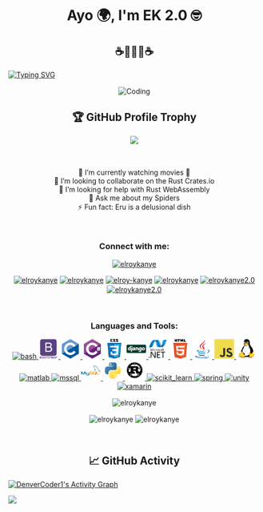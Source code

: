 <p align="center">
  <h1 align="center">Ayo 🌍, I'm EK 2.0 🤓</h1>
  <h2 align="center">☕👨🏾‍💻☕</h2>
</p>

[![Typing SVG](https://readme-typing-svg.herokuapp.com?font=Robot-Bold&size=30&color=330033&center=true&vCenter=true&width=900&height=110&lines=Psycho+Developer;Jupyter+Citizen;Rustacean;Jack+Of+All;Karnage)](https://git.io/typing-svg)
<p align="center">
   <img align="center" width="360" alt="Coding" src="https://github.com/elroykanye/elroykanye/blob/master/coding-freak.gif">
</p>

<!-- <p align="center"> <img src="https://komarev.com/ghpvc/?username=elroykanye&label=Profile%20views&color=0e75b6&style=flat" alt="elroykanye" /> </p> -->

<p align="center">
  <h2 align="center">🏆 GitHub Profile Trophy</h2>
  <p  align="center">
  <a href="https://github.com/ryo-ma/github-profile-trophy" align="center">
    <img width=800 src="https://github-profile-trophy.vercel.app/?username=elroykanye&column=8&no-frame=true&no-bg=true"/>
  </a>
  </p>
</p>
<br>
<p align="center">
  <span align="center">🌱 I’m currently watching movies 🙂</span><br>
  <span align="center">👯 I’m looking to collaborate on the Rust Crates.io  </span><br>
  <span align="center">🤝 I’m looking for help with Rust WebAssembly</span><br>
  <span align="center">💬 Ask me about my Spiders</span><br>
  <span align="center">⚡ Fun fact: Eru is a delusional dish</span><br>
</p>
<br>
<h3 align="center">Connect with me:</h3>
<p align="center"> <a href="https://twitter.com/elroykanye" target="blank"><img src="https://img.shields.io/twitter/follow/elroykanye?logo=twitter&style=for-the-badge" alt="elroykanye" /></a> </p>
<p align="center">
<a href="https://dev.to/elroykanye" target="blank"><img align="center" src="https://cdn.jsdelivr.net/npm/simple-icons@3.0.1/icons/dev-dot-to.svg" alt="elroykanye" height="30" width="40" /></a> 
<a href="https://twitter.com/elroykanye" target="blank"><img align="center" src="https://raw.githubusercontent.com/rahuldkjain/github-profile-readme-generator/master/src/images/icons/Social/twitter.svg" alt="elroykanye" height="30" width="40" /></a>
<a href="https://linkedin.com/in/elroy-kanye" target="blank"><img align="center" src="https://raw.githubusercontent.com/rahuldkjain/github-profile-readme-generator/master/src/images/icons/Social/linked-in-alt.svg" alt="elroy-kanye" height="30" width="40" /></a>
<a href="https://kaggle.com/elroykanye" target="blank"><img align="center" src="https://raw.githubusercontent.com/rahuldkjain/github-profile-readme-generator/master/src/images/icons/Social/kaggle.svg" alt="elroykanye" height="30" width="40" /></a>
<a href="https://fb.com/elroykanye2.0" target="blank"><img align="center" src="https://raw.githubusercontent.com/rahuldkjain/github-profile-readme-generator/master/src/images/icons/Social/facebook.svg" alt="elroykanye2.0" height="30" width="40" /></a>
<a href="https://instagram.com/elroykanye2.0" target="blank"><img align="center" src="https://raw.githubusercontent.com/rahuldkjain/github-profile-readme-generator/master/src/images/icons/Social/instagram.svg" alt="elroykanye2.0" height="30" width="40" /></a>
</p>
<br>
<h3 align="center">Languages and Tools:</h3>
<p align="center"> <a href="https://www.gnu.org/software/bash/" target="_blank"> <img src="https://www.vectorlogo.zone/logos/gnu_bash/gnu_bash-icon.svg" alt="bash" width="40" height="40"/> </a> <a href="https://getbootstrap.com" target="_blank"> <img src="https://raw.githubusercontent.com/devicons/devicon/master/icons/bootstrap/bootstrap-plain-wordmark.svg" alt="bootstrap" width="40" height="40"/> </a> <a href="https://www.cprogramming.com/" target="_blank"> <img src="https://raw.githubusercontent.com/devicons/devicon/master/icons/c/c-original.svg" alt="c" width="40" height="40"/> </a> <a href="https://www.w3schools.com/cs/" target="_blank"> <img src="https://raw.githubusercontent.com/devicons/devicon/master/icons/csharp/csharp-original.svg" alt="csharp" width="40" height="40"/> </a> <a href="https://www.w3schools.com/css/" target="_blank"> <img src="https://raw.githubusercontent.com/devicons/devicon/master/icons/css3/css3-original-wordmark.svg" alt="css3" width="40" height="40"/> </a> <a href="https://www.djangoproject.com/" target="_blank"> <img src="https://raw.githubusercontent.com/devicons/devicon/master/icons/django/django-original.svg" alt="django" width="40" height="40"/> </a> <a href="https://dotnet.microsoft.com/" target="_blank"> <img src="https://raw.githubusercontent.com/devicons/devicon/master/icons/dot-net/dot-net-original-wordmark.svg" alt="dotnet" width="40" height="40"/> </a> <a href="https://www.w3.org/html/" target="_blank"> <img src="https://raw.githubusercontent.com/devicons/devicon/master/icons/html5/html5-original-wordmark.svg" alt="html5" width="40" height="40"/> </a> <a href="https://www.java.com" target="_blank"> <img src="https://raw.githubusercontent.com/devicons/devicon/master/icons/java/java-original.svg" alt="java" width="40" height="40"/> </a> <a href="https://developer.mozilla.org/en-US/docs/Web/JavaScript" target="_blank"> <img src="https://raw.githubusercontent.com/devicons/devicon/master/icons/javascript/javascript-original.svg" alt="javascript" width="40" height="40"/> </a> <a href="https://www.linux.org/" target="_blank"> <img src="https://raw.githubusercontent.com/devicons/devicon/master/icons/linux/linux-original.svg" alt="linux" width="40" height="40"/> </a> <a href="https://www.mathworks.com/" target="_blank"> <img src="https://upload.wikimedia.org/wikipedia/commons/2/21/Matlab_Logo.png" alt="matlab" width="40" height="40"/> </a> <a href="https://www.microsoft.com/en-us/sql-server" target="_blank"> <img src="https://www.svgrepo.com/show/303229/microsoft-sql-server-logo.svg" alt="mssql" width="40" height="40"/> </a> <a href="https://www.mysql.com/" target="_blank"> <img src="https://raw.githubusercontent.com/devicons/devicon/master/icons/mysql/mysql-original-wordmark.svg" alt="mysql" width="40" height="40"/> </a> <a href="https://www.python.org" target="_blank"> <img src="https://raw.githubusercontent.com/devicons/devicon/master/icons/python/python-original.svg" alt="python" width="40" height="40"/> </a> <a href="https://www.rust-lang.org" target="_blank"> <img src="https://raw.githubusercontent.com/devicons/devicon/master/icons/rust/rust-plain.svg" alt="rust" width="40" height="40"/> </a> <a href="https://scikit-learn.org/" target="_blank"> <img src="https://upload.wikimedia.org/wikipedia/commons/0/05/Scikit_learn_logo_small.svg" alt="scikit_learn" width="40" height="40"/> </a> <a href="https://spring.io/" target="_blank"> <img src="https://www.vectorlogo.zone/logos/springio/springio-icon.svg" alt="spring" width="40" height="40"/> </a> <a href="https://unity.com/" target="_blank"> <img src="https://www.vectorlogo.zone/logos/unity3d/unity3d-icon.svg" alt="unity" width="40" height="40"/> </a> <a href="https://dotnet.microsoft.com/apps/xamarin" target="_blank"> <img src="https://raw.githubusercontent.com/detain/svg-logos/780f25886640cef088af994181646db2f6b1a3f8/svg/xamarin.svg" alt="xamarin" width="40" height="40"/> </a> </p>
<p align="center"><img align="center" src="https://github-readme-stats.vercel.app/api/top-langs?username=elroykanye&hide=html&show_icons=true&locale=en&layout=compact&theme=nord&langs_count=10&exclude_repo=wqu-datacourse-ek,py-datascience-tutos" alt="elroykanye" />
</p>

<p align="center">
  <img align="center" width=360 src="https://github-readme-stats.vercel.app/api?username=elroykanye&show_icons=true&locale=en&theme=nord" alt="elroykanye" />
  <img align="center" width=360 src="https://github-readme-streak-stats.herokuapp.com/?user=elroykanye&theme=nord&hide_border=true" alt="elroykanye" />
</p>

<br>
<h2 align="center"> 📈 GitHub Activity </h2>
  <a href="https://github.com/elroykanye/github-readme-activity-graph"><img alt="DenverCoder1's Activity Graph" src="https://activity-graph.herokuapp.com/graph?username=elroykanye&bg_color=1F222E&color=F8D866&line=F85D7F&point=FFFFFF&hide_border=true&theme=nord" /></a>
<!--
<p align="center">
<a href="https://profile.codersrank.io/user/elroykanye"><img width="480px" src="https://cr-ss-service.azurewebsites.net/api/ScreenShot?widget=summary&username=elroykanye&layout=horizontal&badges=3&show-avatar=true&min-width=494px&branding=false&theme=nord&style=--bg-color:%23fff;--border:1px%20solid%23e4e2e2;--border-radius:4px;--header-padding:20px;--header-bg-color:%232f80ed;--name-font-size:18px;--name-font-weight:bold;--rank-font-size:14px;--preloader-color:%232f80ed;--badges-padding:20px;--badge-box-shadow:none;--badge-border:1px%20solid%23e4e2e2;--badge-rank-font-size:12px;--badge-location-font-size:12px;--badge-padding:10px;--badge-margin:10px;--badge-icon-size:16px;--badge-technology-font-size:14px;--badge-technology-font-weight:normal)" /></a>
</p>
-->
<!-- ![GitHub metrics](https://metrics.lecoq.io/elroykanye) -->

![](https://github.com/elroykanye/elroykanye/blob/main/imgs/bottom_header.svg)
